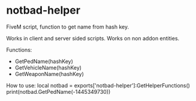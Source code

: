 # notbad-helper
FiveM script, function to get name from hash key.

Works in client and server sided scripts. Works on non addon entities.

Functions:
- GetPedName(hashKey)
- GetVehicleName(hashKey)
- GetWeaponName(hashKey)

How to use:
local notbad = exports['notbad-helper']:GetHelperFunctions()
print(notbad.GetPedName(-1445349730))

